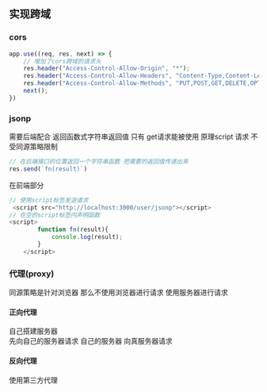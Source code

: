 ## 实现跨域
### cors
```js
app.use((req, res, next) => {
    // 增加了cors跨域的请求头
    res.header("Access-Control-Allow-Origin", "*");
    res.header("Access-Control-Allow-Headers", "Content-Type,Content-Length, Authorization, Accept,X-Requested-With");
    res.header("Access-Control-Allow-Methods", "PUT,POST,GET,DELETE,OPTIONS");
    next();
})
```
### jsonp
需要后端配合 返回函数式字符串返回值
只有 get请求能被使用
原理script 请求 不受同源策略限制 
```js
// 在后端接口的位置返回一个字符串函数 把需要的返回值传递出来
res.send(`fn(result)`)
```
在前端部分
```js 
// 使用script标签发送请求
 <script src="http://localhost:3000/user/jsonp"></script>
// 在空的script标签内声明函数
<script>
        function fn(result){
            console.log(result);
        }
    </script>
```
### 代理(proxy)
同源策略是针对浏览器
那么不使用浏览器进行请求  使用服务器进行请求
#### 正向代理
自己搭建服务器  
先向自己的服务器请求   自己的服务器 向真服务器请求
#### 反向代理
使用第三方代理

